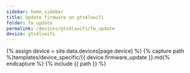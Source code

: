 ```yaml
---
sidebar: home_sidebar
title: Update firmware on gts4lvwifi
folder: fw_update
permalink: /devices/gts4lvwifi/fw_update
device: gts4lvwifi
---
```

{% assign device = site.data.devices[page.device] %}
{% capture path %}templates/device_specific/{{ device.firmware_update }}.md{% endcapture %}
{% include {{ path }} %}
